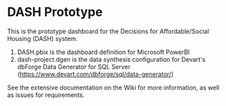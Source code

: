 # DASH Prototype

This is the prototype dashboard for the Decisions for Affordable/Social Housing (DASH) system.

1. DASH.pbix is the dashboard definition for Microsoft PowerBI 
1. dash-project.dgen is the data synthesis configuration for Devart's dbForge Data Generator for SQL Server (https://www.devart.com/dbforge/sql/data-generator/)

See the extensive documentation on the Wiki for more information, as well as issues for requirements.
